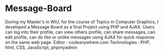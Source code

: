 # Message-Board
During my Master's in WIU, for the course of Topics in Computer Graphics, I developed a Message Board as a final Project using PHP and AJAX. Users can log into their profile, can view others profile, can share messages, can edit profile, can do like or unlike messages using AJAX for quick response on the same web page.  Editor : codeanywhere.com Technologies : PHP, html, CSS, JavaScript, phpmyadmin
